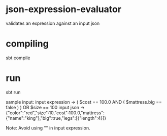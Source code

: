 # json-expression-evaluator
validates an expression against an input json

# compiling 
sbt compile

# run 
sbt run 

sample input:
input expression -> ( $cost == 100.0 AND ( $mattress.big == false ) ) OR $size == 100
input json -> {"color":"red","size":10,"cost":100.0,"mattress":{"name":"king"},"big":true,"legs":[{"length":4}]}

Note: Avoid using "" in input expression.
